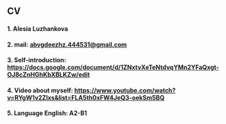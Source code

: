 ## CV 

#### 1. Alesia Luzhankova
#### 2. mail: abvgdeezhz.444531@gmail.com
#### 3. Self-introduction: https://docs.google.com/document/d/1ZNxtvXeTeNtdvqYMn2YFaQxgt-OJ8cZnHGhKbXBLKZw/edit
#### 4. Video about myself: https://www.youtube.com/watch?v=RYgW1v2Zlxs&list=FLA5th0xFW4JeQ3-oekSm5BQ
#### 5. Language English: A2-B1
